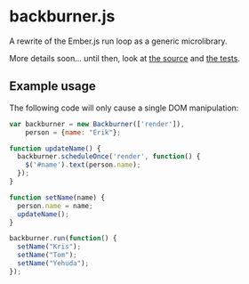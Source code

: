 # backburner.js

A rewrite of the Ember.js run loop as a generic microlibrary.

More details soon... until then, look at [the source](https://github.com/ebryn/backburner.js/blob/master/lib/backburner.js) and [the tests](https://github.com/ebryn/backburner.js/blob/master/test/tests/backburner_test.js).

## Example usage

The following code will only cause a single DOM manipulation:

```javascript
var backburner = new Backburner(['render']),
    person = {name: "Erik"};

function updateName() {
  backburner.scheduleOnce('render', function() {
    $('#name').text(person.name);
  });
}

function setName(name) {
  person.name = name;
  updateName();
}

backburner.run(function() {
  setName("Kris");
  setName("Tom");
  setName("Yehuda");
});
```